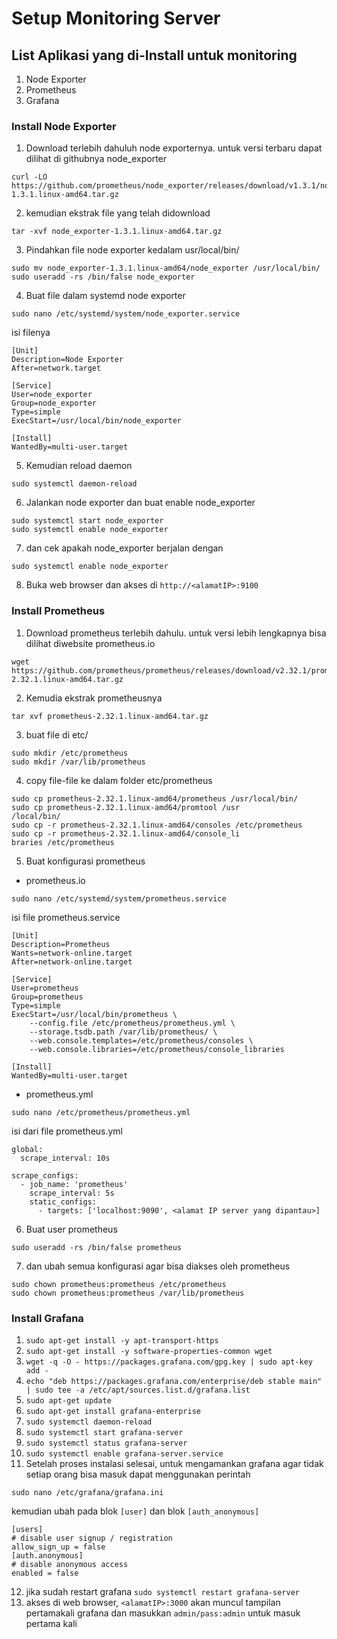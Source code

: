 # Setup Monitoring Server

## List Aplikasi yang di-Install untuk monitoring
1. Node Exporter
2. Prometheus
3. Grafana

### Install Node Exporter
1. Download terlebih dahuluh node exporternya. untuk versi terbaru dapat dilihat di githubnya node_exporter 
```
curl -LO https://github.com/prometheus/node_exporter/releases/download/v1.3.1/node_exporter-1.3.1.linux-amd64.tar.gz
```
2. kemudian ekstrak file yang telah didownload 
```
tar -xvf node_exporter-1.3.1.linux-amd64.tar.gz
```
3. Pindahkan file node exporter kedalam usr/local/bin/
```
sudo mv node_exporter-1.3.1.linux-amd64/node_exporter /usr/local/bin/
sudo useradd -rs /bin/false node_exporter
```
4.  Buat file dalam systemd node exporter
```
sudo nano /etc/systemd/system/node_exporter.service
```
isi filenya
```
[Unit]
Description=Node Exporter
After=network.target

[Service]
User=node_exporter
Group=node_exporter
Type=simple
ExecStart=/usr/local/bin/node_exporter

[Install]
WantedBy=multi-user.target
```
5. Kemudian reload daemon
```
sudo systemctl daemon-reload
```
6. Jalankan node exporter dan buat enable node_exporter
```
sudo systemctl start node_exporter
sudo systemctl enable node_exporter
```
7. dan cek apakah node_exporter berjalan dengan
```
sudo systemctl enable node_exporter
```
8. Buka web browser dan akses di `http://<alamatIP>:9100`

### Install Prometheus
1. Download prometheus terlebih dahulu. untuk versi lebih lengkapnya bisa dilihat diwebsite prometheus.io
```
wget https://github.com/prometheus/prometheus/releases/download/v2.32.1/prometheus-2.32.1.linux-amd64.tar.gz
```
2. Kemudia ekstrak prometheusnya
```
tar xvf prometheus-2.32.1.linux-amd64.tar.gz
```
3. buat file di etc/
```
sudo mkdir /etc/prometheus
sudo mkdir /var/lib/prometheus
```
4. copy file-file ke dalam folder etc/prometheus
```
sudo cp prometheus-2.32.1.linux-amd64/prometheus /usr/local/bin/
sudo cp prometheus-2.32.1.linux-amd64/promtool /usr
/local/bin/
sudo cp -r prometheus-2.32.1.linux-amd64/consoles /etc/prometheus
sudo cp -r prometheus-2.32.1.linux-amd64/console_li
braries /etc/prometheus
```
5. Buat konfigurasi prometheus

- prometheus.io
```
sudo nano /etc/systemd/system/prometheus.service
```
isi file prometheus.service
```
[Unit]
Description=Prometheus
Wants=network-online.target
After=network-online.target

[Service]
User=prometheus
Group=prometheus
Type=simple
ExecStart=/usr/local/bin/prometheus \
    --config.file /etc/prometheus/prometheus.yml \
    --storage.tsdb.path /var/lib/prometheus/ \
    --web.console.templates=/etc/prometheus/consoles \
    --web.console.libraries=/etc/prometheus/console_libraries

[Install]
WantedBy=multi-user.target
```

- prometheus.yml
```
sudo nano /etc/prometheus/prometheus.yml
```
isi dari file prometheus.yml
```
global:
  scrape_interval: 10s

scrape_configs:
  - job_name: 'prometheus'
    scrape_interval: 5s
    static_configs:
      - targets: ['localhost:9090', <alamat IP server yang dipantau>]
```

6. Buat user prometheus
```
sudo useradd -rs /bin/false prometheus
```

7. dan ubah semua konfigurasi agar bisa diakses oleh prometheus
```
sudo chown prometheus:prometheus /etc/prometheus
sudo chown prometheus:prometheus /var/lib/prometheus
```

### Install Grafana
1. `sudo apt-get install -y apt-transport-https`
2. `sudo apt-get install -y software-properties-common wget`
3. `wget -q -O - https://packages.grafana.com/gpg.key | sudo apt-key add -`
4. `echo "deb https://packages.grafana.com/enterprise/deb stable main" | sudo tee -a /etc/apt/sources.list.d/grafana.list`
5. `sudo apt-get update`
6. `sudo apt-get install grafana-enterprise`
7. `sudo systemctl daemon-reload`
8. `sudo systemctl start grafana-server`
9. `sudo systemctl status grafana-server`
10. `sudo systemctl enable grafana-server.service`
11. Setelah proses instalasi selesai, untuk mengamankan grafana agar tidak setiap orang bisa masuk dapat menggunakan perintah
```
sudo nano /etc/grafana/grafana.ini
```
kemudian ubah pada blok `[user]` dan blok `[auth_anonymous]`
```
[users]
# disable user signup / registration
allow_sign_up = false
[auth.anonymous]
# disable anonymous access
enabled = false
```
12. jika sudah restart grafana `sudo systemctl restart grafana-server`
13. akses di web browser, `<alamatIP>:3000` akan muncul tampilan pertamakali grafana dan masukkan `admin/pass:admin` untuk masuk pertama kali
